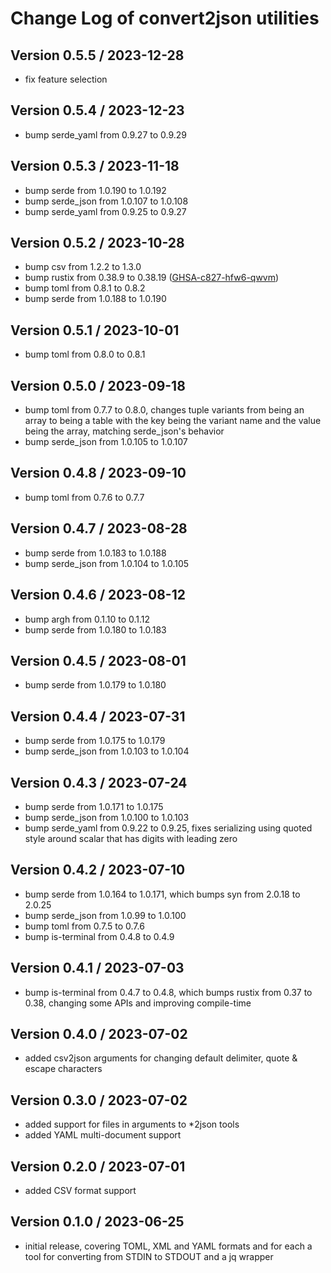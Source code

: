 Change Log of convert2json utilities
====================================

Version 0.5.5 / 2023-12-28
--------------------------
- fix feature selection

Version 0.5.4 / 2023-12-23
--------------------------
- bump serde_yaml from 0.9.27 to 0.9.29

Version 0.5.3 / 2023-11-18
--------------------------
- bump serde from 1.0.190 to 1.0.192
- bump serde_json from 1.0.107 to 1.0.108
- bump serde_yaml from 0.9.25 to 0.9.27

Version 0.5.2 / 2023-10-28
--------------------------
- bump csv from 1.2.2 to 1.3.0
- bump rustix from 0.38.9 to 0.38.19
  ([GHSA-c827-hfw6-qwvm](https://github.com/advisories/GHSA-c827-hfw6-qwvm))
- bump toml from 0.8.1 to 0.8.2
- bump serde from 1.0.188 to 1.0.190

Version 0.5.1 / 2023-10-01
--------------------------
- bump toml from 0.8.0 to 0.8.1

Version 0.5.0 / 2023-09-18
--------------------------
- bump toml from 0.7.7 to 0.8.0, changes tuple variants from being an array to
  being a table with the key being the variant name and the value being the
  array, matching serde_json's behavior
- bump serde_json from 1.0.105 to 1.0.107

Version 0.4.8 / 2023-09-10
--------------------------
- bump toml from 0.7.6 to 0.7.7

Version 0.4.7 / 2023-08-28
--------------------------
- bump serde from 1.0.183 to 1.0.188
- bump serde_json from 1.0.104 to 1.0.105

Version 0.4.6 / 2023-08-12
--------------------------
- bump argh from 0.1.10 to 0.1.12
- bump serde from 1.0.180 to 1.0.183

Version 0.4.5 / 2023-08-01
--------------------------
- bump serde from 1.0.179 to 1.0.180

Version 0.4.4 / 2023-07-31
--------------------------
- bump serde from 1.0.175 to 1.0.179
- bump serde_json from 1.0.103 to 1.0.104

Version 0.4.3 / 2023-07-24
--------------------------
- bump serde from 1.0.171 to 1.0.175
- bump serde_json from 1.0.100 to 1.0.103
- bump serde_yaml from 0.9.22 to 0.9.25, fixes serializing using quoted style
  around scalar that has digits with leading zero

Version 0.4.2 / 2023-07-10
--------------------------
- bump serde from 1.0.164 to 1.0.171, which bumps syn from 2.0.18 to 2.0.25
- bump serde_json from 1.0.99 to 1.0.100
- bump toml from 0.7.5 to 0.7.6
- bump is-terminal from 0.4.8 to 0.4.9

Version 0.4.1 / 2023-07-03
--------------------------
- bump is-terminal from 0.4.7 to 0.4.8, which bumps rustix from 0.37 to 0.38,
  changing some APIs and improving compile-time

Version 0.4.0 / 2023-07-02
--------------------------
- added csv2json arguments for changing default delimiter, quote & escape
  characters

Version 0.3.0 / 2023-07-02
--------------------------
- added support for files in arguments to *2json tools
- added YAML multi-document support

Version 0.2.0 / 2023-07-01
--------------------------
- added CSV format support

Version 0.1.0 / 2023-06-25
--------------------------
- initial release, covering TOML, XML and YAML formats and for each a tool for
  converting from STDIN to STDOUT and a jq wrapper
